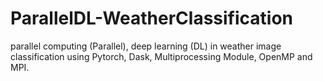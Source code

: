 # ParallelDL-WeatherClassification
parallel computing (Parallel), deep learning (DL) in weather image classification using Pytorch, Dask, Multiprocessing Module, OpenMP and MPI.
